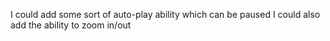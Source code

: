 I could add some sort of auto-play ability which can be paused
I could also add the ability to zoom in/out